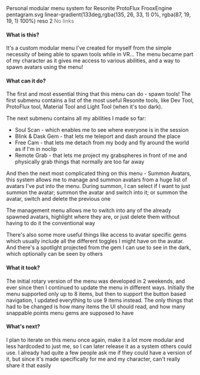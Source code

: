 <title>Demonic Menu System</title>
<desc>Personal modular menu system for Resonite</desc>
<skill>ProtoFlux</skill>
<skill>FrooxEngine</skill>
<icon>pentagram.svg</icon>
<background>linear-gradient(133deg,rgba(135, 26, 33, 1) 0%, rgba(87, 19, 19, 1) 100%)</background>
<index>reso</index>
<order index="reso">2</order>
<side><span style="color: dimgray">No links</span></side>

#### What is this?
It's a custom modular menu I've created for myself from the simple necessity of being able to spawn tools while in VR...
The menu became part of my character as it gives me access to various abilities, and a way to spawn avatars using the menu!

#### What can it do?
The first and most essential thing that this menu can do - spawn tools! The first submenu contains a list of the most
useful Resonite tools, like Dev Tool, ProtoFlux tool, Material Tool and Light Tool (when it's too dark).

The next submenu contains all my abilities I made so far:
- Soul Scan - which enables me to see where everyone is in the session
- Blink & Dask Gem - that lets me teleport and dash around the place
- Free Cam - that lets me detach from my body and fly around the world as if I'm in noclip
- Remote Grab - that lets me project my grabspheres in front of me and physically grab things that normally are too far away

And then the next most complicated thing on this menu - Summon Avatars, this system allows me to manage and summon avatars
from a huge list of avatars I've put into the menu. During summon, I can select if I want to just summon the avatar;
summon the avatar and switch into it; or summon the avatar, switch and delete the previous one

The management menu allows me to switch into any of the already spawned avatars, highlight where they are, or just delete
them without having to do it the conventional way

There's also some more useful things like access to avatar specific gems which usually include all the different toggles
I might have on the avatar. And there's a spotlight projected from the gem I can use to see in the dark, which optionally 
can be seen by others

#### What it took?
The initial rotary version of the menu was developed in 2 weekends, and ever since then I continued to update the menu
in different ways. Initially the menu supported only up to 8 items, but then to support the button based navigation, I
updated everything to use 9 items instead. The only things that had to be changed is how many items the UI should read,
and how many snappable points menu gems are supposed to have

#### What's next?
I plan to iterate on this menu once again, make it a lot more modular and less hardcoded to just me, so I can later release
it as a system others could use. I already had quite a few people ask me if they could have a version of it, but since
it's made specifically for me and my character, can't really share it that easily